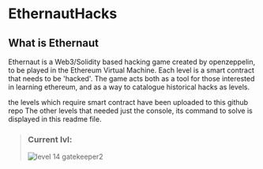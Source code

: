 # EthernautHacks<br>
## What is Ethernaut
Ethernaut is a Web3/Solidity based hacking game created by openzeppelin, to be played in the Ethereum Virtual Machine. Each level is a smart contract that needs to be 'hacked'. The game acts both as a tool for those interested in learning ethereum, and as a way to catalogue historical hacks as levels.
<br>

the levels which require smart contract have been uploaded to this github repo 
The other levels that needed just the console, its command to solve is displayed in this readme file.

> ### Current lvl:
> ![level 14 gatekeeper2](https://user-images.githubusercontent.com/88236255/213777875-22a07847-0d44-4ce9-8fa1-a6321a0a7382.jpg)
